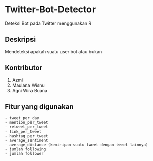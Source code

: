 # Twitter-Bot-Detector
Deteksi Bot pada Twitter menggunakan R

## Deskripsi
Mendeteksi apakah suatu user bot atau bukan

## Kontributor
1. Azmi
2. Maulana Wisnu
3. Agni Wira Buana

## Fitur yang digunakan
```
- tweet_per_day
- mention_per_tweet
- retweet_per_tweet
- link_per_tweet
- hashtag_per_tweet
- average_sentiment
- average_distance (kemiripan suatu tweet dengan tweet lainnya)
- jumlah following
- jumlah follower
```
